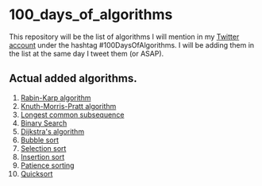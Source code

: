 # 100_days_of_algorithms

This repository will be the list of algorithms I will mention in my [Twitter account](https://twitter.com/antonio_g_f)
under the hashtag #100DaysOfAlgorithms. I will be adding them in the list at the same day I tweet them (or ASAP).

## Actual added algorithms.
1. [Rabin-Karp algorithm](https://en.wikipedia.org/wiki/Rabin%E2%80%93Karp_algorithm)
2. [Knuth-Morris-Pratt algorithm](https://en.wikipedia.org/wiki/Knuth%E2%80%93Morris%E2%80%93Pratt_algorithm)
3. [Longest common subsequence](https://en.wikipedia.org/wiki/Longest_common_subsequence_problem)
4. [Binary Search](https://en.wikipedia.org/wiki/Binary_search_algorithm)
5. [Dijkstra's algorithm](https://en.wikipedia.org/wiki/Dijkstra%27s_algorithm)
6. [Bubble sort](https://en.wikipedia.org/wiki/Bubble_sort)
7. [Selection sort](https://en.wikipedia.org/wiki/Selection_sort)
8. [Insertion sort](https://en.wikipedia.org/wiki/Insertion_sort)
9. [Patience sorting](https://en.wikipedia.org/wiki/Patience_sorting)
10. [Quicksort](https://en.wikipedia.org/wiki/Quicksort)